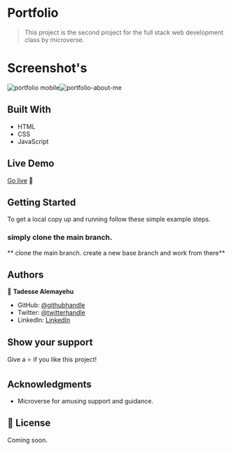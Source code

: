 # Portfolio

> This project is the second project for the full stack web development class by microverse. 
# Screenshot's 
![portfolio  mobile](https://user-images.githubusercontent.com/69077061/156462564-c8e97efd-eff7-4e1e-8f34-97965c4da8c6.PNG)![portfolio-about-me](https://user-images.githubusercontent.com/69077061/156462694-3af14ebc-4766-4449-ade9-d17ff465fea7.PNG)


## Built With

- HTML
- CSS 
- JavaScript

## Live Demo

[Go live](https://tadesse-alemayehu.github.io/Portfolio/) 🙂


## Getting Started

To get a local copy up and running follow these simple example steps.

### simply clone the main branch.
** clone the main branch. create a new base branch and work from there**

## Authors

👤 **Tadesse Alemayehu**

- GitHub: [@githubhandle](https://github.com/Tadesse-Alemayehu) 
- Twitter: [@twitterhandle](https://twitter.com/TadesseWebDev)
- LinkedIn: [LinkedIn](https://www.linkedin.com/in/tadesse-alemayehu-60141a221/)

## Show your support

Give a ⭐️ if you like this project!
## Acknowledgments

- Microverse for amusing support and guidance.

## 📝 License

Coming soon.
